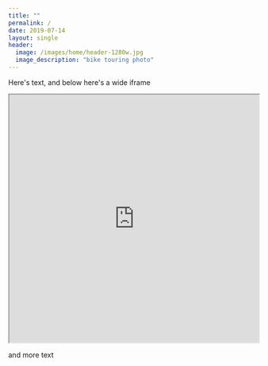 ```yaml
---
title: ""
permalink: /
date: 2019-07-14
layout: single
header:
  image: /images/home/header-1280w.jpg
  image_description: "bike touring photo"
---
```

Here's text, and below here's a wide iframe

<iframe src="https://jackdougherty.github.io/bikemapcode" width="100%" height="500px"></iframe>

and more text
